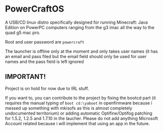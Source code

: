 # PowerCraftOS
A USB/CD linux distro specifically designed for running Minecraft: Java Edition on PowerPC computers ranging from the g3 imac all the way to the quad g5 mac pro.

Root and user password are `powercraft`

The launcher is offline only at the moment and only takes user names (it has an email and pass filed but the email field should only be used for user names and the pass field is left ignored

## IMPORTANT!
Project is on hold for now due to IRL stuff.

If you want to, you can contribute to the project by fixing the bootcd part (it requires the manual typing of `boot cd:\yaboot` in openfirmware because i messed up something with mkisofs as this is almost completely undocumented territorium) or adding automatic Optifine/Optifog patching for 1.5.2, 1.2.5 and 1.7.10 in the laucher. Please do not add anything Microsoft Account related because i will implement that using an app in the future.
